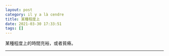 ```yaml
---
layout: post
category: il y a là cendre
title: 某種程度上
date: 2021-03-30 17:33:51
tags: []
---
```


某種程度上的時間充裕，或者貧瘠。



------





